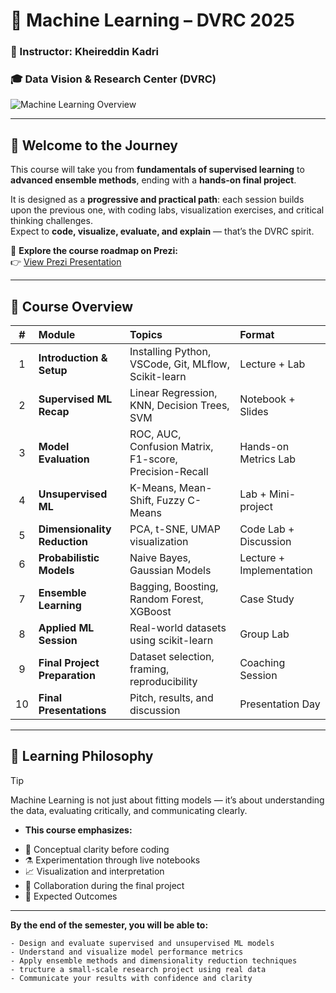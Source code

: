 # 🤖 Machine Learning – DVRC 2025  
### 📍 Instructor: Kheireddin Kadri  
### 🎓 Data Vision & Research Center (DVRC)

![Machine Learning Overview](C:\Users\Kered\ML_DVRC_2025\9_Algo_ML.jpg)

---

## 🌟 Welcome to the Journey

This course will take you from **fundamentals of supervised learning** to **advanced ensemble methods**, ending with a **hands-on final project**.

It is designed as a **progressive and practical path**: each session builds upon the previous one, with coding labs, visualization exercises, and critical thinking challenges.  
Expect to **code, visualize, evaluate, and explain** — that’s the DVRC spirit.

🎥 **Explore the course roadmap on Prezi:**  
👉 [View Prezi Presentation](https://prezi.com/view/pHd4B1z2eTZWjyN57VZe/?referral_token=ePuLVMlnB3FN)

---

## 🧭 Course Overview

| # | Module | Topics | Format |
|:-:|:--------|:--------|:--------|
| 1 | **Introduction & Setup** | Installing Python, VSCode, Git, MLflow, Scikit-learn | Lecture + Lab |
| 2 | **Supervised ML Recap** | Linear Regression, KNN, Decision Trees, SVM | Notebook + Slides |
| 3 | **Model Evaluation** | ROC, AUC, Confusion Matrix, F1-score, Precision-Recall | Hands-on Metrics Lab |
| 4 | **Unsupervised ML** | K-Means, Mean-Shift, Fuzzy C-Means | Lab + Mini-project |
| 5 | **Dimensionality Reduction** | PCA, t-SNE, UMAP visualization | Code Lab + Discussion |
| 6 | **Probabilistic Models** | Naive Bayes, Gaussian Models | Lecture + Implementation |
| 7 | **Ensemble Learning** | Bagging, Boosting, Random Forest, XGBoost | Case Study |
| 8 | **Applied ML Session** | Real-world datasets using scikit-learn | Group Lab |
| 9 | **Final Project Preparation** | Dataset selection, framing, reproducibility | Coaching Session |
| 10 | **Final Presentations** | Pitch, results, and discussion | Presentation Day |

---

## 🧠 Learning Philosophy

>[!TIP]
>Machine Learning is not just about fitting models — it’s about understanding the data, evaluating critically, and communicating clearly.

* **This course emphasizes:**

- 🧩 Conceptual clarity before coding
- ⚗️ Experimentation through live notebooks
- 📈 Visualization and interpretation
- 🤝 Collaboration during the final project
- 🚀 Expected Outcomes

---

**By the end of the semester, you will be able to:**

    - Design and evaluate supervised and unsupervised ML models
    - Understand and visualize model performance metrics
    - Apply ensemble methods and dimensionality reduction techniques
    - tructure a small-scale research project using real data
    - Communicate your results with confidence and clarity